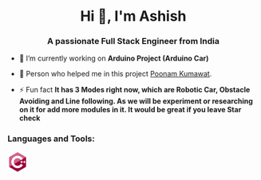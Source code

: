 <h1 align="center">Hi 👋, I'm Ashish</h1>
<h3 align="center">A passionate Full Stack Engineer from India</h3>

- 🔭 I’m currently working on **Arduino Project (Arduino Car)**

- 🤝 Person who helped me in this project [Poonam Kumawat](https://github.com/poonam-kumawat).

- ⚡ Fun fact **It has 3 Modes right now, which are Robotic Car, Obstacle Avoiding and Line following. As we will be experiment or researching on it for add more modules in it. It would be great if you leave Star check**

<h3 align="left">Languages and Tools:</h3>
<p align="left"> <a href="https://www.w3schools.com/cpp/" target="_blank" rel="noreferrer"> <img src="https://raw.githubusercontent.com/devicons/devicon/master/icons/cplusplus/cplusplus-original.svg" alt="cplusplus" width="40" height="40"/> </a> </p>
